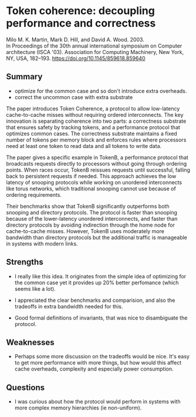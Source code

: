 

# Token coherence: decoupling performance and correctness

Milo M. K. Martin, Mark D. Hill, and David A. Wood. 2003.  
In Proceedings of the 30th annual international symposium on Computer architecture (ISCA '03). 
Association for Computing Machinery, New York, NY, USA, 182–193. https://doi.org/10.1145/859618.859640

## Summary

- optimize for the common case and so don't introduce extra overheads.
- correct the uncommon case with extra substrate

The paper introduces Token Coherence, a protocol to allow low-latency cache-to-cache misses without requiring ordered interconnects. The key innovation is separating coherence into two parts: a correctness substrate that ensures safety by tracking tokens, and a performance protocol that optimizes common cases. The correctness substrate maintains a fixed number of tokens per memory block and enforces rules where processors need at least one token to read data and all tokens to write data.

The paper gives a specific example in TokenB, a performance protocol that broadcasts requests directly to processors without going through ordering points. When races occur, TokenB reissues requests until successful, falling back to persistent requests if needed. This approach achieves the low latency of snooping protocols while working on unordered interconnects like torus networks, which traditional snooping cannot use because of ordering requirements.

Their benchmarks show that TokenB significantly outperforms both snooping and directory protocols. The protocol is faster than snooping because of the lower-latency unordered interconnects, and faster than directory protocols by avoiding indirection through the home node for cache-to-cache misses. However, TokenB uses moderately more bandwidth than directory protocols but the additional traffic is manageable in systems with modern links.

## Strengths

- I really like this idea. It originates from the simple idea of optimizing for the common case yet it provides up 20% better perfomance (which seems like a lot).

- I appreciated the clear benchmarks and comparision, and also the tradeoffs in extra bandwidth needed for this.

- Good formal definitions of invariants, that was nice to disambiguate the protocol.

## Weaknesses

- Perhaps some more discussion on the tradeoffs would be nice. It's easy to get more performance with more things, but how would this affect cache overheads, complexity and especially power consumption.

## Questions

- I was curious about how the protocol would perform in systems with more complex memory hierarchies (ie non-uniform).
